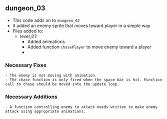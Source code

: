 ## dungeon_03

- This code adds on to `dungeon_02`
- It added an enemy sprite that moves toward player in a simple way
- Files added to:
    - level_01: 
        - Added animations
        - Added function `chasePlayer` to move enemy toward a player
        - 
### Necessary Fixes

    - The enemy is not moving with animation.
    - The chase function is only fired when the space bar is hit. Function call to chase should be moved into the update loop.

### Necessary Additions

    - A function controlling enemy to attack needs written to make enemy attack using appropriate animations.